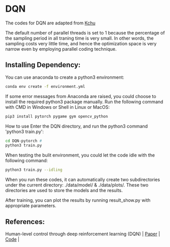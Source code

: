 # DQN

The codes for DQN are adapted from [Kchu](https://github.com/Kchu/DeepRL_PyTorch)

The default number of parallel threads is set to 1 because the percentage of the sampling period in all traning time is very small. In other words, the sampling costs very little time, and hence the optimization space is very narrow even by employing parallel coding technique.

## Installing Dependency:
You can use anaconda to create a python3 environment:

```bash
conda env create -f environment.yml
```

If some error messages from Anaconda are raised, you could choose to install the required python3 package manually. Run the following command with CMD in Windows or Shell in Linux or MacOS:

```bash
pip3 install pytorch pygame gym opencv_python
```

How to use
Enter the DQN directory, and run the python3 command 'python3 train.py':

```bash
cd DQN-pytorch # 
python3 train.py
```

When testing the bulit environment, you could let the code idle with the following command:

```bash
python3 train.py --idling
```

When you run these codes, it can automatically create two subdirectories under the current directory: ./data/model/ & ./data/plots/. These two directories are used to store the models and the results.

After training, you can plot the results by running result_show.py with appropriate parameters.

## References:
Human-level control through deep reinforcement learning (DQN) | [Paper](https://www.nature.com/articles/nature14236) | [Code](https://github.com/buaawgj/DQN-pytorch/dqn.py) |